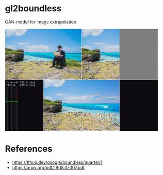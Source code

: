 # gl2boundless
GAN-model for image extrapolation.

 ![capture image](gl2boundless_mov.gif "capture image")


# References
- https://tfhub.dev/google/boundless/quarter/1
- https://arxiv.org/pdf/1908.07007.pdf

